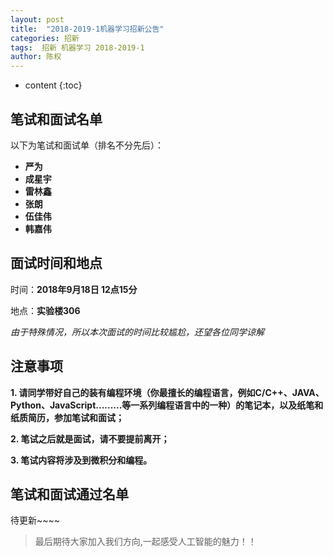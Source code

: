 ```yaml
---
layout: post
title:  "2018-2019-1机器学习招新公告"
categories: 招新
tags:  招新 机器学习 2018-2019-1
author: 陈权
---
```


* content
{:toc}
## 笔试和面试名单

以下为笔试和面试单（排名不分先后）：

- **严为**
- **成星宇** 
- **雷林鑫** 
- **张朗**
- **伍佳伟**
- **韩嘉伟**



## 面试时间和地点

时间：**2018年9月18日 12点15分**

地点：**实验楼306**

*由于特殊情况，所以本次面试的时间比较尴尬，还望各位同学谅解*



## 注意事项

**1. 请同学带好自己的装有编程环境（你最擅长的编程语言，例如C/C++、JAVA、Python、JavaScript.........等一系列编程语言中的一种）的笔记本，以及纸笔和纸质简历，参加笔试和面试；**

**2. 笔试之后就是面试，请不要提前离开；**

**3. 笔试内容将涉及到微积分和编程。**



## 笔试和面试通过名单



待更新~~~~





>  最后期待大家加入我们方向,一起感受人工智能的魅力！！